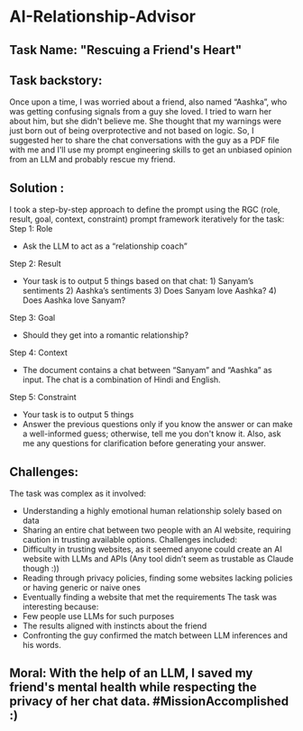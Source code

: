 # AI-Relationship-Advisor

## Task Name: "Rescuing a Friend's Heart"

## Task backstory:

Once upon a time, I was worried about a friend, also named “Aashka”, who was getting confusing signals from a guy she loved. I tried to warn her about him, but she didn't believe me. She thought that my warnings were just born out of being overprotective and not based on logic. So, I suggested her to share the chat conversations with the guy as a PDF file with me and I'll use my prompt engineering skills to get an unbiased opinion from an LLM and probably rescue my friend.

## Solution :

I took a step-by-step approach to define the prompt using the RGC (role, result, goal, context, constraint) prompt framework iteratively for the task:
Step 1: Role
- Ask the LLM to act as a “relationship coach”

Step 2: Result
- Your task is to output 5 things based on that chat: 1) Sanyam’s sentiments 2) Aashka’s sentiments 3) Does Sanyam love Aashka? 4) Does Aashka love Sanyam?

Step 3: Goal
- Should they get into a romantic relationship?

Step 4: Context
- The document contains a chat between “Sanyam” and “Aashka” as input. The chat is a combination of Hindi and English.

Step 5: Constraint
- Your task is to output 5 things
- Answer the previous questions only if you know the answer or can make a well-informed guess; otherwise, tell me you don't know it. Also, ask me any questions for clarification before generating your answer.

## Challenges:

The task was complex as it involved:
- Understanding a highly emotional human relationship solely based on data
- Sharing an entire chat between two people with an AI website, requiring caution in trusting available options.
Challenges included:
- Difficulty in trusting websites, as it seemed anyone could create an AI website with LLMs and APIs (Any tool didn’t seem as trustable as Claude though :))
- Reading through privacy policies, finding some websites lacking policies or having generic or naive ones
- Eventually finding a website that met the requirements
The task was interesting because:
- Few people use LLMs for such purposes
- The results aligned with instincts about the friend
- Confronting the guy confirmed the match between LLM inferences and his words.

## Moral: With the help of an LLM, I saved my friend's mental health while respecting the privacy of her chat data. #MissionAccomplished :)
